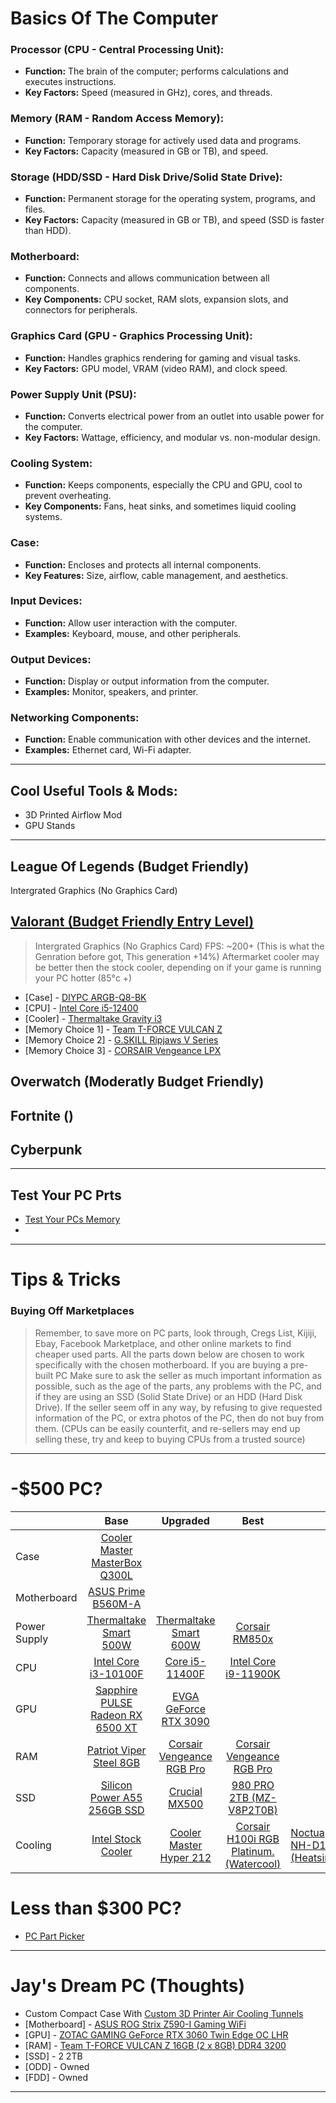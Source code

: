 # Basics Of The Computer
### **Processor (CPU - Central Processing Unit):**
   - **Function:** The brain of the computer; performs calculations and executes instructions.
   - **Key Factors:** Speed (measured in GHz), cores, and threads.

### **Memory (RAM - Random Access Memory):**
   - **Function:** Temporary storage for actively used data and programs.
   - **Key Factors:** Capacity (measured in GB or TB), and speed.

### **Storage (HDD/SSD - Hard Disk Drive/Solid State Drive):**
   - **Function:** Permanent storage for the operating system, programs, and files.
   - **Key Factors:** Capacity (measured in GB or TB), and speed (SSD is faster than HDD).

### **Motherboard:**
   - **Function:** Connects and allows communication between all components.
   - **Key Components:** CPU socket, RAM slots, expansion slots, and connectors for peripherals.

### **Graphics Card (GPU - Graphics Processing Unit):**
   - **Function:** Handles graphics rendering for gaming and visual tasks.
   - **Key Factors:** GPU model, VRAM (video RAM), and clock speed.

### **Power Supply Unit (PSU):**
   - **Function:** Converts electrical power from an outlet into usable power for the computer.
   - **Key Factors:** Wattage, efficiency, and modular vs. non-modular design.

### **Cooling System:**
   - **Function:** Keeps components, especially the CPU and GPU, cool to prevent overheating.
   - **Key Components:** Fans, heat sinks, and sometimes liquid cooling systems.

### **Case:**
   - **Function:** Encloses and protects all internal components.
   - **Key Features:** Size, airflow, cable management, and aesthetics.

### **Input Devices:**
   - **Function:** Allow user interaction with the computer.
   - **Examples:** Keyboard, mouse, and other peripherals.

### **Output Devices:**
  - **Function:** Display or output information from the computer.
  - **Examples:** Monitor, speakers, and printer.

### **Networking Components:**
- **Function:** Enable communication with other devices and the internet.
- **Examples:** Ethernet card, Wi-Fi adapter.

** ** 
## Cool Useful Tools & Mods:
* 3D Printed Airflow Mod
* GPU Stands

** ** 
## League Of Legends (Budget Friendly)
Intergrated Graphics (No Graphics Card)

## <a href="https://ca.pcpartpicker.com/list/7jcXsL" target="_blank">Valorant (Budget Friendly Entry Level)</a>
> Intergrated Graphics (No Graphics Card)
> FPS: ~200+ (This is what the Genration before got, This generation +14%)
> Aftermarket cooler may be better then the stock cooler, depending on if your game is running your PC hotter (85°c +)
* [Case] - <a href="https://www.newegg.com/p/N82E16811353215?Item=N82E16811353215" target="_blank">DIYPC ARGB-Q8-BK</a>
* [CPU] - <a href="https://www.newegg.com/intel-core-i5-12400f-core-i5-12th-gen/p/N82E16819118358" target="_blank">Intel Core i5-12400</a>
* [Cooler] - <a href="https://www.newegg.com/thermaltake-cl-p094-al09wt-a/p/N82E16835106698?Item=9SIA8EFJ317236" target="_blank">Thermaltake Gravity i3</a>
* [Memory Choice 1] - <a href="https://www.newegg.com/team-16gb-288-pin-ddr4-sdram/p/N82E16820331542?Item=N82E16820331542" target="_blank">Team T-FORCE VULCAN Z</a>
* [Memory Choice 2] - <a href="https://www.newegg.com/g-skill-16gb-288-pin-ddr4-sdram/p/N82E16820231941" target="_blank">G.SKILL Ripjaws V Series</a>
* [Memory Choice 3] - <a href="https://www.newegg.com/corsair-16gb-288-pin-ddr4-sdram/p/N82E16820236538" target="_blank">CORSAIR Vengeance LPX</a>

## Overwatch (Moderatly Budget Friendly)

## Fortnite ()

## Cyberpunk

** ** 
## Test Your PC Prts
* <a href="https://www.memtest.org/" target="_blank">Test Your PCs Memory</a>
* 

** **
# Tips & Tricks 

### Buying Off Marketplaces
> Remember, to save more on PC parts, look through, Cregs List, Kijiji, Ebay, Facebook Marketplace, and other online markets to find cheaper used parts. All the parts down below are chosen to work specifically with the chosen motherboard. If you are buying a pre-built PC Make sure to ask the seller as much important information as possible, such as the age of the parts, any problems with the PC, and if they are using an SSD (Solid State Drive) or an HDD (Hard Disk Drive). If the seller seem off in any way, by refusing to give requested information of the PC, or extra photos of the PC, then do not buy from them. (CPUs can be easily counterfit, and re-sellers may end up selling these, try and keep to buying CPUs from a trusted source)

** ** 
# -$500 PC?

|              |                                                                                                  Base                                                                                                 |                                                                                                 Upgraded                                                                                                |                                                                                                                    Best                                                                                                                    |                                                         |
|--------------|:-----------------------------------------------------------------------------------------------------------------------------------------------------------------------------------------------------:|:-------------------------------------------------------------------------------------------------------------------------------------------------------------------------------------------------------:|:------------------------------------------------------------------------------------------------------------------------------------------------------------------------------------------------------------------------------------------:|---------------------------------------------------------|
|     Case     |                                                [Cooler Master MasterBox Q300L](https://www.coolermaster.com/catalog/cases/mini-tower/masterbox-q300l/)                                                |                                                                                                                                                                                                         |                                                                                                                                                                                                                                            |                                                         |
|  Motherboard |                                               [ASUS Prime B560M-A](https://www.asus.com/ca-en/motherboards-components/motherboards/prime/prime-b560m-a/)                                              |                                                                                                                                                                                                         |                                                                                                                                                                                                                                            |                                                         |
| Power Supply |                                                                 [Thermaltake Smart 500W](https://www.thermaltake.com/smart-500w.html)                                                                 |                                                                  [Thermaltake Smart 600W](https://www.thermaltake.com/smart-600w.html)                                                                  |                                               [Corsair RM850x](https://www.corsair.com/us/en/p/psu/cp-9020199-na/rmx-series-rm750x-750-watt-80-plus-gold-fully-modular-atx-psu-cp-9020199-na)                                              |                                                         |
|      CPU     |                            [Intel Core i3-10100F](https://ark.intel.com/content/www/us/en/ark/products/203473/intel-core-i3-10100f-processor-6m-cache-up-to-4-30-ghz.html)                            |                                [Core i5-11400F](https://ark.intel.com/content/www/us/en/ark/products/212271/intel-core-i5-11400f-processor-12m-cache-up-to-4-40-ghz.html)                               |                                       [Intel Core i9-11900K](https://www.intel.com/content/www/us/en/products/sku/212325/intel-core-i911900k-processor-16m-cache-up-to-5-30-ghz/specifications.html)                                       |                                                         |
|      GPU     |                                             [Sapphire PULSE Radeon RX 6500 XT](https://www.sapphiretech.com/en/consumer/pulse-radeon-rx-6500-xt-4g-gddr6)                                             |                            [EVGA GeForce RTX 3090](https://ark.intel.com/content/www/us/en/ark/products/212271/intel-core-i5-11400f-processor-12m-cache-up-to-4-40-ghz.html)                            |                                                                                                                                                                                                                                            |                                                         |
|      RAM     | [Patriot Viper Steel 8GB](https://www.corsair.com/ca/en/p/memory/cmw16gx4m2e3200c16-tuf/vengeancea-rgb-pro-16gb-2-x-8gb-ddr4-dram-3200mhz-c16-memory-kit-a-tuf-gaming-edition-cmw16gx4m2e3200c16-tuf) | [Corsair Vengeance RGB Pro](https://www.corsair.com/ca/en/p/memory/cmw16gx4m2e3200c16-tuf/vengeancea-rgb-pro-16gb-2-x-8gb-ddr4-dram-3200mhz-c16-memory-kit-a-tuf-gaming-edition-cmw16gx4m2e3200c16-tuf) |                           [Corsair Vengeance RGB Pro](https://www.corsair.com/ca/en/p/memory/cmw128gx4m4e3200c16/vengeancea-rgb-pro-128gb-4-x-32gb-ddr4-dram-3200mhz-c16-memory-kit-a-black-cmw128gx4m4e3200c16)                           |                                                         |
|      SSD     |                                                            [Silicon Power A55 256GB SSD](https://www.silicon-power.com/web/product-ace_a55)                                                           |                                                                    [Crucial MX500](https://www.crucial.com/ssd/mx500/ct1000mx500ssd1)                                                                   |                                                          [980 PRO 2TB (MZ-V8P2T0B)](https://www.samsung.com/ca/memory-storage/nvme-ssd/980-pro-2tb-nvme-pcie-gen-4-mz-v8p2t0b-am/)                                                         |                                                         |
|    Cooling   |                                     [Intel Stock Cooler](https://www.intel.com/content/www/us/en/support/articles/000089190/processors/intel-core-processors.html)                                    |                                                [Cooler Master Hyper 212](https://www.coolermaster.com/catalog/coolers/cpu-air-coolers/hyper-212-black/#!)                                               | [Corsair H100i RGB Platinum. (Watercool)](https://www.corsair.com/us/en/p/refurb-cpu-coolers/cw-9060039-ww-rf/corsair-icue-h115i-rgb-pro-xt-280mm-radiator-dual-140mm-pwm-fans-software-control-liquid-cpu-cooler-refurb-cw-9060039-ww-rf) | [Noctua NH-D15 (Heatsink)](https://noctua.at/en/nh-d15) |



# Less than $300 PC?
* <a href="https://pcpartpicker.com/list/zTj4Mb" target="_blank">PC Part Picker</a>

** ** 

# Jay's Dream PC (Thoughts)
* Custom Compact Case With <a href="https://img.youtube.com/vi/cehXZftIYok/maxresdefault.jpg" target="_blank">Custom 3D Printer Air Cooling Tunnels</a>
* [Motherboard] - <a href="https://www.ebay.ca/sch/i.html?_from=R40&_trksid=p4432023.m570.l1313&_nkw=ASUS+ROG+Strix+Z590-I+Gaming+WiFi&_sacat=0" target="_blank">ASUS ROG Strix Z590-I Gaming WiFi</a>
* [GPU] - <a href="https://www.ebay.ca/sch/i.html?_from=R40&_trksid=p4432023.m570.l1313&_nkw=ZOTAC+GAMING+GeForce+RTX+3060+Twin+Edge+OC+LHR&_sacat=0" target="_blank">ZOTAC GAMING GeForce RTX 3060 Twin Edge OC LHR</a>
* [RAM] - <a href="https://www.newegg.ca/team-16gb-288-pin-ddr4-sdram/p/N82E16820331616?item=N82E16820331616&source=region&nm_mc=knc-googleadwordsca-pc&cm_mmc=knc-googleadwordsca-pc-_-pla-_-memory+%28desktop+memory%29-_-N82E16820331616&utm_source=google&utm_medium=paid+shopping&utm_campaign=knc-googleadwordsca-pc-_-pla-_-memory+%28desktop+memory%29-_-N82E16820331616&id0=Google&id1=12407115758&id2=117795429323&id3=&id4=&id5=pla-1700466932055&id6=&id7=9001353&id8=&id9=g&id10=c&id11=&id12=Cj0KCQiA5rGuBhCnARIsAN11vgRoZZnke_1CBo3_p5zmZDSmeQs9D1tHTmMWAPt3dRKUUe71NleSc-kaAmidEALw_wcB&id13=&id14=Y&id15=&id16=500455654267&id17=&id18=&id19=&id20=&id21=pla&id22=102503995&id23=online&id24=N82E16820331616&id25=CA&id26=1700466932055&id27=Y&id28=&id29=&id30=4826976949513378782&id31=en&id32=&id33=&id34=&gad_source=1&gclid=Cj0KCQiA5rGuBhCnARIsAN11vgRoZZnke_1CBo3_p5zmZDSmeQs9D1tHTmMWAPt3dRKUUe71NleSc-kaAmidEALw_wcB" target="_blank">Team T-FORCE VULCAN Z 16GB (2 x 8GB) DDR4 3200</a>
* [SSD] - 2 2TB 
* [ODD] - Owned
* [FDD] - Owned




** ** 